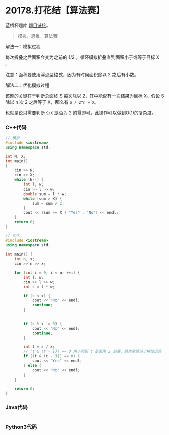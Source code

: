 # 20178.打花结【算法赛】

蓝桥杯题库 [题目链接](https://www.lanqiao.cn/problems/20178/learning/)。

> 模拟，思维，算法赛

解法一：模拟过程

每次折叠之后面积会变为之前的 1/2 ，循环模拟折叠直到面积小于或等于目标 X 。

注意：面积要使用浮点型格式，因为有时候面积除以 2 之后有小数。

解法二：优化模拟过程

该题的关键在于判断总面积 S 每次除以 2，其中能否有一次结果为目标 X。假设 S 除以 n 次 2 之后等于 X，那么有 `S / 2^n = X`。

也就是说只需要判断 `S/X` 是否为 2 的幂即可，此操作可以做到O(1)的复杂度。

### C++代码
```cpp
// 模拟
#include <iostream>
using namespace std;

int N, X;
int main()
{
    cin >> N;
    cin >> X;
    while (N--) {
        int l, w;
        cin >> l >> w;
        double sum = l * w;
        while (sum > X) {
            sum = sum / 2;
        }
        cout << (sum == X ? "Yes" : "No") << endl;
    }
    return 0;
}
```

```cpp
// 优化
#include <iostream>
using namespace std;

int main() {
    int n, x;
    cin >> n >> x;

    for (int i = 0; i < n; ++i) {
        int l, w;
        cin >> l >> w;
        int s = l * w;

        if (s < x) {
            cout << "No" << endl;
            continue;
        }

        
        if (s % x != 0) {
            cout << "No" << endl;
            continue;
        }

        int t = s / x;
        // (t & (t - 1)) == 0 用于判断 t 是否为 2 的幂，具体原理请了解位运算
        if ((t & (t - 1)) == 0) {
            cout << "Yes" << endl;
        } else {
            cout << "No" << endl;
        }
    }

    return 0;
}
```
### Java代码
```Java
```
### Python3代码

